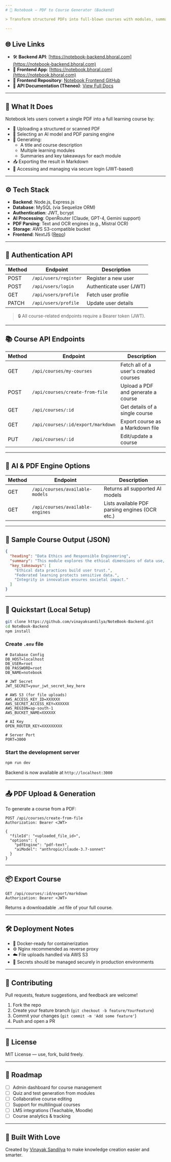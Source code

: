 ```yaml
---
# 🧠 Notebook — PDF to Course Generator (Backend)

> Transform structured PDFs into full-blown courses with modules, summaries, and key takeaways using AI models like GPT-4, Claude 3.7, and Gemini 2.5 Pro.

---
```


## 🌐 Live Links

- 🛠 **Backend API**: [https://notebook-backend.bhoral.com](https://notebook-backend.bhoral.com)  
- 🎨 **Frontend App**: [https://notebook.bhoral.com](https://notebook.bhoral.com)  
- 📘 **Frontend Repository**: [Notebook Frontend GitHub](https://github.com/vinayaksandilya/NoteBook-Front-End)  
- 📖 **API Documentation (Theneo)**: [View Full Docs](https://app.theneo.io/vinayak/notebook/)

---

## 🧩 What It Does

Notebook lets users convert a single PDF into a full learning course by:

- 📄 Uploading a structured or scanned PDF  
- 🧠 Selecting an AI model and PDF parsing engine  
- 🧱 Generating:
  - A title and course description
  - Multiple learning modules
  - Summaries and key takeaways for each module  
- 📤 Exporting the result in Markdown  
- 🔐 Accessing and managing via secure login (JWT-based)

---

## ⚙️ Tech Stack

- **Backend**: Node.js, Express.js  
- **Database**: MySQL (via Sequelize ORM)  
- **Authentication**: JWT, bcrypt  
- **AI Processing**: OpenRouter (Claude, GPT-4, Gemini support)  
- **PDF Parsing**: Text and OCR engines (e.g., Mistral OCR)  
- **Storage**: AWS S3-compatible bucket  
- **Frontend**: NextJS ([Repo](https://github.com/vinayaksandilya/NoteBook-Front-End))

---

## 🔐 Authentication API

| Method | Endpoint              | Description             |
|--------|-----------------------|-------------------------|
| POST   | `/api/users/register` | Register a new user     |
| POST   | `/api/users/login`    | Authenticate user (JWT) |
| GET    | `/api/users/profile`  | Fetch user profile      |
| PATCH  | `/api/users/profile`  | Update user details     |

> 🔒 All course-related endpoints require a Bearer token (JWT).

---

## 📚 Course API Endpoints

| Method | Endpoint                            | Description                                 |
|--------|-------------------------------------|---------------------------------------------|
| GET    | `/api/courses/my-courses`           | Fetch all of a user's created courses       |
| POST   | `/api/courses/create-from-file`     | Upload a PDF and generate a course          |
| GET    | `/api/courses/:id`                  | Get details of a single course              |
| GET    | `/api/courses/:id/export/markdown`  | Export course as a Markdown file            |
| PUT    | `/api/courses/:id`                  | Edit/update a course                        |

---

## 🧠 AI & PDF Engine Options

| Method | Endpoint                              | Description                                  |
|--------|---------------------------------------|----------------------------------------------|
| GET    | `/api/courses/available-models`       | Returns all supported AI models              |
| GET    | `/api/courses/available-engines`      | Lists available PDF parsing engines (OCR etc.)|

---

## 🧪 Sample Course Output (JSON)

```json
{
  "heading": "Data Ethics and Responsible Engineering",
  "summary": "This module explores the ethical dimensions of data use, privacy-preserving machine learning, and responsible AI development.",
  "key_takeaways": [
    "Ethical data practices build user trust.",
    "Federated learning protects sensitive data.",
    "Integrity in innovation ensures societal impact."
  ]
}
````

---

## 🚀 Quickstart (Local Setup)

```bash
git clone https://github.com/vinayaksandilya/NoteBook-Backend.git
cd NoteBook-Backend
npm install
```

### Create `.env` file

```env
# Database Config
DB_HOST=localhost
DB_USER=root
DB_PASSWORD=root
DB_NAME=notebook

# JWT Secret
JWT_SECRET=your_jwt_secret_key_here

# AWS S3 (for file uploads)
AWS_ACCESS_KEY_ID=XXXXXX
AWS_SECRET_ACCESS_KEY=XXXXXX
AWS_REGION=ap-south-1
AWS_BUCKET_NAME=XXXXXX

# AI Key
OPEN_ROUTER_KEY=XXXXXXXXX

# Server Port
PORT=3000
```

### Start the development server

```bash
npm run dev
```

Backend is now available at `http://localhost:3000`

---

## 📤 PDF Upload & Generation

To generate a course from a PDF:

```http
POST /api/courses/create-from-file
Authorization: Bearer <JWT>

{
  "fileId": "<uploaded_file_id>",
  "options": {
    "pdfEngine": "pdf-text",
    "aiModel": "anthropic/claude-3.7-sonnet"
  }
}
```

---

## 📦 Export Course

```http
GET /api/courses/:id/export/markdown
Authorization: Bearer <JWT>
```

Returns a downloadable `.md` file of your full course.

---

## 🛠 Deployment Notes

* 🐳 Docker-ready for containerization
* ⚙️ Nginx recommended as reverse proxy
* ☁️ File uploads handled via AWS S3
* 🔐 Secrets should be managed securely in production environments

---

## 🤝 Contributing

Pull requests, feature suggestions, and feedback are welcome!

1. Fork the repo
2. Create your feature branch (`git checkout -b feature/YourFeature`)
3. Commit your changes (`git commit -m 'Add some feature'`)
4. Push and open a PR

---

## 📝 License

MIT License — use, fork, build freely.

---

## 🚧 Roadmap

* [ ] Admin dashboard for course management
* [ ] Quiz and test generation from modules
* [ ] Collaborative course editing
* [ ] Support for multilingual courses
* [ ] LMS integrations (Teachable, Moodle)
* [ ] Course analytics & tracking

---

## 🧠 Built With Love

Created by [Vinayak Sandilya](https://github.com/vinayaksandilya) to make knowledge creation easier and smarter.




```
